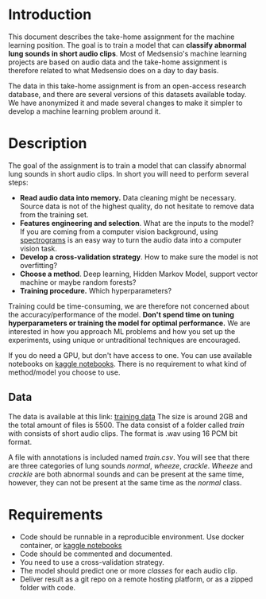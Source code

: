 

# Introduction

This document describes the take-home assignment for the machine learning position. 
The goal is to train a model that can **classify abnormal lung sounds in short audio clips**. Most of Medsensio's machine learning projects are based on audio data and the take-home assignment is therefore related to what Medsensio does on a day to day basis. 

The data in this take-home assignment is from an open-access research database, and there are several versions of this datasets available today. We have anonymized it and made several changes to make it simpler to develop a machine learning problem around it.

# Description

The goal of the assignment is to train a model that can classify abnormal lung sounds in short audio clips. In short you will need to perform several steps:

 - **Read audio data into memory.** Data cleaning might be necessary. Source data is not of the highest quality, do not hesitate to remove data from the training set.
 - **Features engineering and selection**. What are the inputs to the model? If you are coming from a computer vision background, using [spectrograms](https://en.wikipedia.org/wiki/Spectrogram) is an easy way to turn the audio data into a computer vision task.
 - **Develop a cross-validation strategy**. How to make sure the model is not overfitting?
 - **Choose a method**. Deep learning, Hidden Markov Model, support vector machine or maybe random forests?
 - **Training procedure.** Which hyperparameters? 

Training could be time-consuming, we are therefore not concerned about the accuracy/performance of the model. **Don't spend time on tuning hyperparameters or training the model for optimal performance.** We are interested in how you approach ML problems and how you set up the experiments, using unique or untraditional techniques are encouraged.

If you do need a GPU, but don't have access to one. You can use available notebooks on [kaggle notebooks](https://www.kaggle.com/notebooks). 
There is no requirement to what kind of method/model you choose to use.

## Data
The data is available at this link: [training data](https://drive.google.com/file/d/1-QxacNGlcPily4HR2AfmScqr50QbCi2o/view?usp=sharing)
The size is around 2GB and the total amount of files is 5500.
The data consist of a folder called *train* with consists of short audio clips. The format is .wav using 16 PCM bit format.

A file with annotations is included named *train.csv*.
You will see that there are three categories of lung sounds *normal*, *wheeze*, *crackle*. *Wheeze* and *crackle* are both abnormal sounds and can be present at the same time, however, they can not be present at the same time as the *normal* class.

# Requirements

- Code should be runnable in a reproducible environment. Use docker container, or [kaggle notebooks](https://www.kaggle.com/notebooks)
- Code should be commented and documented.
- You need to use a cross-validation strategy.
- The model should predict one or more *classes* for each audio clip. 
- Deliver result as a git repo on a remote hosting platform, or as a zipped folder with code.